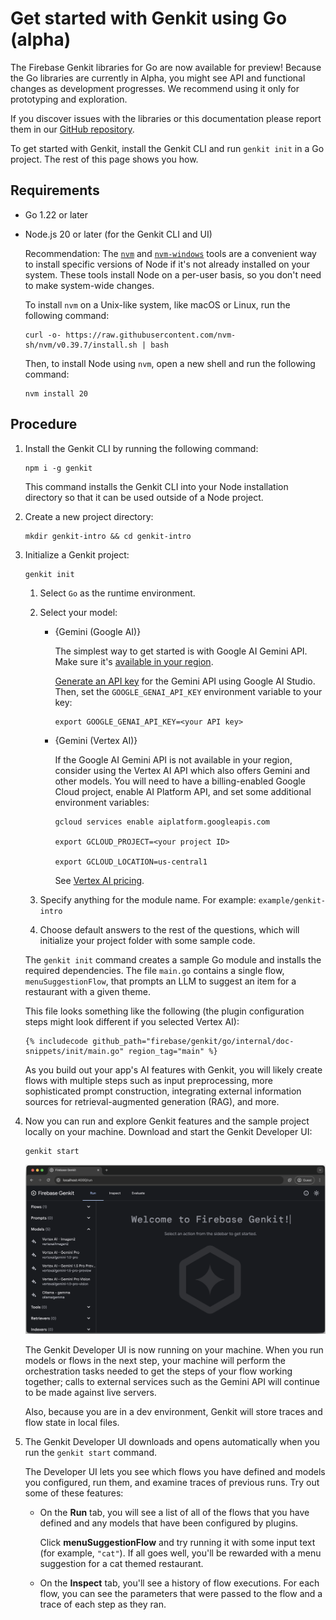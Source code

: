 # Get started with Genkit using Go (alpha)

The Firebase Genkit libraries for Go are now available for preview! Because the
Go libraries are currently in Alpha, you might see API and functional changes as
development progresses. We recommend using it only for prototyping and
exploration.

If you discover issues with the libraries or this documentation please report
them in our [GitHub repository](https://github.com/firebase/genkit/).

To get started with Genkit, install the Genkit CLI and run
`genkit init` in a Go project. The rest of this page shows you how.

## Requirements

- Go 1.22 or later

- Node.js 20 or later (for the Genkit CLI and UI)

  Recommendation: The [`nvm`](https://github.com/nvm-sh/nvm) and
  [`nvm-windows`](https://github.com/coreybutler/nvm-windows) tools are a
  convenient way to install specific versions of Node if it's not already
  installed on your system. These tools install Node on a per-user basis, so you
  don't need to make system-wide changes.

  To install `nvm` on a Unix-like system, like macOS or Linux, run the following
  command:

  ```posix-terminal
  curl -o- https://raw.githubusercontent.com/nvm-sh/nvm/v0.39.7/install.sh | bash
  ```

  Then, to install Node using `nvm`, open a new shell and run the following
  command:

  ```posix-terminal
  nvm install 20
  ```

## Procedure

1.  Install the Genkit CLI by running the following command:

    ```posix-terminal
    npm i -g genkit
    ```

    This command installs the Genkit CLI into your Node installation directory
    so that it can be used outside of a Node project.

1.  Create a new project directory:

    ```posix-terminal
    mkdir genkit-intro && cd genkit-intro
    ```

1.  Initialize a Genkit project:

    ```posix-terminal
    genkit init
    ```

    1. Select `Go` as the runtime environment.

    1. Select your model:

       - {Gemini (Google AI)}

         The simplest way to get started is with Google AI Gemini API. Make sure
         it's
         [available in your region](https://ai.google.dev/available_regions).

         [Generate an API key](https://aistudio.google.com/app/apikey) for the
         Gemini API using Google AI Studio. Then, set the `GOOGLE_GENAI_API_KEY`
         environment variable to your key:

         ```posix-terminal
         export GOOGLE_GENAI_API_KEY=<your API key>
         ```

       - {Gemini (Vertex AI)}

         If the Google AI Gemini API is not available in your region, consider
         using the Vertex AI API which also offers Gemini and other models. You
         will need to have a billing-enabled Google Cloud project, enable AI
         Platform API, and set some additional environment variables:

         ```posix-terminal
         gcloud services enable aiplatform.googleapis.com

         export GCLOUD_PROJECT=<your project ID>

         export GCLOUD_LOCATION=us-central1
         ```

         See [Vertex AI pricing](https://cloud.google.com/vertex-ai/generative-ai/pricing).

    1. Specify anything for the module name. For example: `example/genkit-intro`

    1. Choose default answers to the rest of the questions, which will
       initialize your project folder with some sample code.

    The `genkit init` command creates a sample Go module and installs the
    required dependencies. The file `main.go` contains a single flow,
    `menuSuggestionFlow`, that prompts an LLM to suggest an item for a
    restaurant with a given theme.

    This file looks something like the following (the plugin configuration steps
    might look different if you selected Vertex AI):    

    ```golang
    {% includecode github_path="firebase/genkit/go/internal/doc-snippets/init/main.go" region_tag="main" %}
    ```

    As you build out your app's AI features with Genkit, you will likely create
    flows with multiple steps such as input preprocessing, more sophisticated
    prompt construction, integrating external information sources for
    retrieval-augmented generation (RAG), and more.

1.  Now you can run and explore Genkit features and the sample project locally
    on your machine. Download and start the Genkit Developer UI:

    ```posix-terminal
    genkit start
    ```

    <img src="resources/welcome_to_genkit_developer_ui.png" alt="Welcome to
    Genkit Developer UI" class="screenshot attempt-right">

    The Genkit Developer UI is now running on your machine. When you run models
    or flows in the next step, your machine will perform the orchestration tasks
    needed to get the steps of your flow working together; calls to external
    services such as the Gemini API will continue to be made against live
    servers.

    Also, because you are in a dev environment, Genkit will store traces and
    flow state in local files.

1.  The Genkit Developer UI downloads and opens automatically when you run the
    `genkit start` command.

    The Developer UI lets you see which flows you have defined and models you
    configured, run them, and examine traces of previous runs. Try out some of
    these features:

    - On the **Run** tab, you will see a list of all of the flows that you have
      defined and any models that have been configured by plugins.

      Click **menuSuggestionFlow** and try running it with some input text (for
      example, `"cat"`). If all goes well, you'll be rewarded with a menu
      suggestion for a cat themed restaurant.

    - On the **Inspect** tab, you'll see a history of flow executions. For each
      flow, you can see the parameters that were passed to the flow and a trace
      of each step as they ran.
